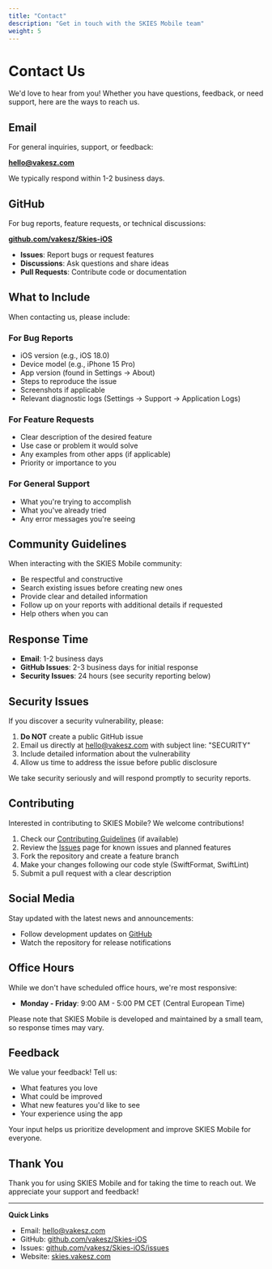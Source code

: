```yaml
---
title: "Contact"
description: "Get in touch with the SKIES Mobile team"
weight: 5
---
```


# Contact Us

We'd love to hear from you! Whether you have questions, feedback, or need support, here are the ways to reach us.

## Email

For general inquiries, support, or feedback:

**[hello@vakesz.com](mailto:hello@vakesz.com)**

We typically respond within 1-2 business days.

## GitHub

For bug reports, feature requests, or technical discussions:

**[github.com/vakesz/Skies-iOS](https://github.com/vakesz/Skies-iOS)**

- **Issues**: Report bugs or request features
- **Discussions**: Ask questions and share ideas
- **Pull Requests**: Contribute code or documentation

## What to Include

When contacting us, please include:

### For Bug Reports

- iOS version (e.g., iOS 18.0)
- Device model (e.g., iPhone 15 Pro)
- App version (found in Settings → About)
- Steps to reproduce the issue
- Screenshots if applicable
- Relevant diagnostic logs (Settings → Support → Application Logs)

### For Feature Requests

- Clear description of the desired feature
- Use case or problem it would solve
- Any examples from other apps (if applicable)
- Priority or importance to you

### For General Support

- What you're trying to accomplish
- What you've already tried
- Any error messages you're seeing

## Community Guidelines

When interacting with the SKIES Mobile community:

- Be respectful and constructive
- Search existing issues before creating new ones
- Provide clear and detailed information
- Follow up on your reports with additional details if requested
- Help others when you can

## Response Time

- **Email**: 1-2 business days
- **GitHub Issues**: 2-3 business days for initial response
- **Security Issues**: 24 hours (see security reporting below)

## Security Issues

If you discover a security vulnerability, please:

1. **Do NOT** create a public GitHub issue
2. Email us directly at [hello@vakesz.com](mailto:hello@vakesz.com) with subject line: "SECURITY"
3. Include detailed information about the vulnerability
4. Allow us time to address the issue before public disclosure

We take security seriously and will respond promptly to security reports.

## Contributing

Interested in contributing to SKIES Mobile? We welcome contributions!

1. Check our [Contributing Guidelines](https://github.com/vakesz/Skies-iOS/blob/master/CONTRIBUTING.md) (if available)
2. Review the [Issues](/issues/) page for known issues and planned features
3. Fork the repository and create a feature branch
4. Make your changes following our code style (SwiftFormat, SwiftLint)
5. Submit a pull request with a clear description

## Social Media

Stay updated with the latest news and announcements:

- Follow development updates on [GitHub](https://github.com/vakesz/Skies-iOS)
- Watch the repository for release notifications

## Office Hours

While we don't have scheduled office hours, we're most responsive:

- **Monday - Friday**: 9:00 AM - 5:00 PM CET (Central European Time)

Please note that SKIES Mobile is developed and maintained by a small team, so response times may vary.

## Feedback

We value your feedback! Tell us:

- What features you love
- What could be improved
- What new features you'd like to see
- Your experience using the app

Your input helps us prioritize development and improve SKIES Mobile for everyone.

## Thank You

Thank you for using SKIES Mobile and for taking the time to reach out. We appreciate your support and feedback!

---

**Quick Links**

- Email: [hello@vakesz.com](mailto:hello@vakesz.com)
- GitHub: [github.com/vakesz/Skies-iOS](https://github.com/vakesz/Skies-iOS)
- Issues: [github.com/vakesz/Skies-iOS/issues](https://github.com/vakesz/Skies-iOS/issues)
- Website: [skies.vakesz.com](https://skies.vakesz.com)
